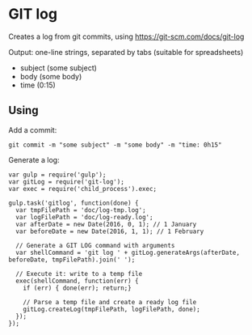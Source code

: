 GIT log
===

Creates a log from git commits, using https://git-scm.com/docs/git-log

Output: one-line strings, separated by tabs (suitable for spreadsheets)

- subject (some subject)
- body (some body)
- time (0:15)


Using
---


Add a commit:
```
git commit -m "some subject" -m "some body" -m "time: 0h15"
```


Generate a log:
```
var gulp = require('gulp');
var gitLog = require('git-log');
var exec = require('child_process').exec;

gulp.task('gitlog', function(done) {
  var tmpFilePath = 'doc/log-tmp.log';
  var logFilePath = 'doc/log-ready.log';
  var afterDate = new Date(2016, 0, 1); // 1 January
  var beforeDate = new Date(2016, 1, 1); // 1 February

  // Generate a GIT LOG command with arguments
  var shellCommand = 'git log ' + gitLog.generateArgs(afterDate, beforeDate, tmpFilePath).join(' ');

  // Execute it: write to a temp file
  exec(shellCommand, function(err) {
    if (err) { done(err); return;}

    // Parse a temp file and create a ready log file
    gitLog.createLog(tmpFilePath, logFilePath, done);
  });
});
```